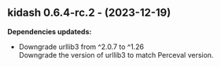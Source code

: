 ## kidash 0.6.4-rc.2 - (2023-12-19)

**Dependencies updateds:**

 * Downgrade urllib3 from ^2.0.7 to ^1.26\
   Downgrade the version of urllib3 to match Perceval version.

